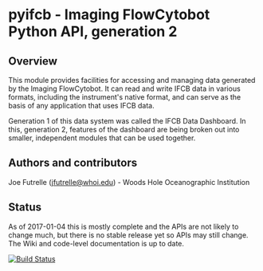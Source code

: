 # pyifcb - Imaging FlowCytobot Python API, generation 2

## Overview

This module provides facilities for accessing and managing data generated by the Imaging FlowCytobot. It can read and write IFCB data in various formats, including the instrument's native format, and can serve as the basis of any application that uses IFCB data.

Generation 1 of this data system was called the IFCB Data Dashboard. In this, generation 2, features of the dashboard are being broken out into smaller, independent modules that can be used together.

## Authors and contributors

Joe Futrelle (jfutrelle@whoi.edu) - Woods Hole Oceanographic Institution

## Status

As of 2017-01-04 this is mostly complete and the APIs are not likely to change much, but there is no stable release yet so APIs may still change. The Wiki and code-level documentation is up to date.

[![Build Status](https://travis-ci.org/joefutrelle/pyifcb.svg?branch=master)](https://travis-ci.org/joefutrelle/pyifcb)
